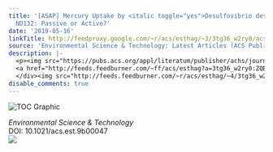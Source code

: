 ```yaml
---
title: '[ASAP] Mercury Uptake by <italic toggle="yes">Desulfovibrio desulfuricans</italic>
  ND132: Passive or Active?'
date: '2019-05-16'
linkTitle: http://feedproxy.google.com/~r/acs/esthag/~3/3tg36_w2ry0/acs.est.9b00047
source: 'Environmental Science & Technology: Latest Articles (ACS Publications)'
description: |-
  <p><img src="https://pubs.acs.org/appl/literatum/publisher/achs/journals/content/esthag/0/esthag.ahead-of-print/acs.est.9b00047/20190516/images/medium/es-2019-00047z_0005.gif" alt="TOC Graphic"/></p><div><cite>Environmental Science & Technology</cite></div><div>DOI: 10.1021/acs.est.9b00047</div><div class="feedflare">
  <a href="http://feeds.feedburner.com/~ff/acs/esthag?a=3tg36_w2ry0:ZQB3-KSvSR4:yIl2AUoC8zA"><img src="http://feeds.feedburner.com/~ff/acs/esthag?d=yIl2AUoC8zA" border="0"></img></a>
  </div><img src="http://feeds.feedburner.com/~r/acs/esthag/~4/3tg36_w2ry0" height="1" width="1" ...
disable_comments: true
---
```

<p><img src="https://pubs.acs.org/appl/literatum/publisher/achs/journals/content/esthag/0/esthag.ahead-of-print/acs.est.9b00047/20190516/images/medium/es-2019-00047z_0005.gif" alt="TOC Graphic"/></p><div><cite>Environmental Science & Technology</cite></div><div>DOI: 10.1021/acs.est.9b00047</div><div class="feedflare">
<a href="http://feeds.feedburner.com/~ff/acs/esthag?a=3tg36_w2ry0:ZQB3-KSvSR4:yIl2AUoC8zA"><img src="http://feeds.feedburner.com/~ff/acs/esthag?d=yIl2AUoC8zA" border="0"></img></a>
</div><img src="http://feeds.feedburner.com/~r/acs/esthag/~4/3tg36_w2ry0" height="1" width="1" ...